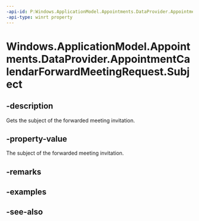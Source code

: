 ```yaml
---
-api-id: P:Windows.ApplicationModel.Appointments.DataProvider.AppointmentCalendarForwardMeetingRequest.Subject
-api-type: winrt property
---
```


<!-- Property syntax
public string Subject { get; }
-->

# Windows.ApplicationModel.Appointments.DataProvider.AppointmentCalendarForwardMeetingRequest.Subject

## -description
Gets the subject of the forwarded meeting invitation.

## -property-value
The subject of the forwarded meeting invitation.

## -remarks

## -examples

## -see-also
